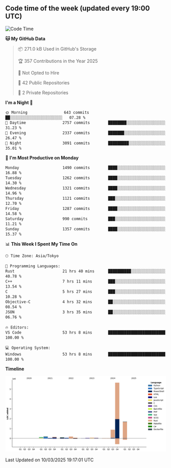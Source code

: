 ## Code time of the week (updated every 19:00 UTC)

<!--START_SECTION:waka-->
![Code Time](http://img.shields.io/badge/Code%20Time-4%2C413%20hrs%2022%20mins-blue)

**🐱 My GitHub Data** 

> 📦 271.0 kB Used in GitHub's Storage 
 > 
> 🏆 357 Contributions in the Year 2025
 > 
> 🚫 Not Opted to Hire
 > 
> 📜 42 Public Repositories 
 > 
> 🔑 2 Private Repositories 
 > 
**I'm a Night 🦉** 

```text
🌞 Morning                643 commits         ██░░░░░░░░░░░░░░░░░░░░░░░   07.28 % 
🌆 Daytime                2757 commits        ████████░░░░░░░░░░░░░░░░░   31.23 % 
🌃 Evening                2337 commits        ███████░░░░░░░░░░░░░░░░░░   26.47 % 
🌙 Night                  3091 commits        █████████░░░░░░░░░░░░░░░░   35.01 % 
```
📅 **I'm Most Productive on Monday** 

```text
Monday                   1490 commits        ████░░░░░░░░░░░░░░░░░░░░░   16.88 % 
Tuesday                  1262 commits        ████░░░░░░░░░░░░░░░░░░░░░   14.30 % 
Wednesday                1321 commits        ████░░░░░░░░░░░░░░░░░░░░░   14.96 % 
Thursday                 1121 commits        ███░░░░░░░░░░░░░░░░░░░░░░   12.70 % 
Friday                   1287 commits        ████░░░░░░░░░░░░░░░░░░░░░   14.58 % 
Saturday                 990 commits         ███░░░░░░░░░░░░░░░░░░░░░░   11.21 % 
Sunday                   1357 commits        ████░░░░░░░░░░░░░░░░░░░░░   15.37 % 
```


📊 **This Week I Spent My Time On** 

```text
🕑︎ Time Zone: Asia/Tokyo

💬 Programming Languages: 
Rust                     21 hrs 40 mins      ██████████░░░░░░░░░░░░░░░   40.78 % 
C++                      7 hrs 11 mins       ███░░░░░░░░░░░░░░░░░░░░░░   13.54 % 
C                        5 hrs 27 mins       ███░░░░░░░░░░░░░░░░░░░░░░   10.28 % 
Objective-C              4 hrs 32 mins       ██░░░░░░░░░░░░░░░░░░░░░░░   08.54 % 
JSON                     3 hrs 35 mins       ██░░░░░░░░░░░░░░░░░░░░░░░   06.76 % 

🔥 Editors: 
VS Code                  53 hrs 8 mins       █████████████████████████   100.00 % 

💻 Operating System: 
Windows                  53 hrs 8 mins       █████████████████████████   100.00 % 
```

**Timeline**

![Lines of Code chart](https://raw.githubusercontent.com/SARDONYX-sard/SARDONYX-sard/main/assets/bar_graph.png)


 Last Updated on 10/03/2025 19:17:01 UTC
<!--END_SECTION:waka-->